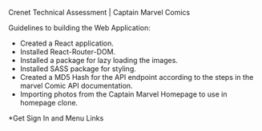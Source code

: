 Crenet Technical Assessment | Captain Marvel Comics

Guidelines to building the Web Application:
  - Created a React application.
  - Installed React-Router-DOM.
  - Installed a package for lazy loading the images.
  - Installed SASS package for styling.
  - Created a MD5 Hash for the API endpoint according to the steps in the marvel Comic API documentation.
  - Importing photos from the Captain Marvel Homepage to use in homepage clone.


 *Get Sign In and Menu Links
